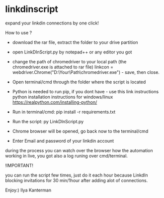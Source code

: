 # linkdinscript

expand your linkdin connections by one click!


How to use ?


* download the rar file, extract the folder to your drive partition 
* open LinkDInScript.py by notepad++ or any editor you got
* change the path of chromedriver to your local path (the chromedriver.exe is attached to rar file)
  linkcon = webdriver.Chrome("D:\Your\Path\chromedriver.exe") - save, then close. 

* Open terminal/cmd through the folder where the script is located
* Python is needed to run pip, if you dont have - use this link instructions 
  python installation instructions for windows/linux
  https://realpython.com/installing-python/

* Run in terminal/cmd: pip install -r requirements.txt  
* Run the script: py LinkDInScript.py
* Chrome browser will be opened, go back now to the terminal/cmd
* Enter Email and password of your linkdin account 

during the process you can watch over the browser how the automation working in live,
you got also a log runing over cmd/terminal.


!IMPORTANT!

you can run the script few times, just do it each hour because LinkdIn blocking invitations for 30 min/1hour after adding alot of connections.


Enjoy:)
Ilya Kanterman
